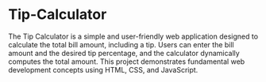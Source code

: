 # Tip-Calculator
The Tip Calculator is a simple and user-friendly web application designed to calculate the total bill amount, including a tip. Users can enter the bill amount and the desired tip percentage, and the calculator dynamically computes the total amount. This project demonstrates fundamental web development concepts using HTML, CSS, and JavaScript.
